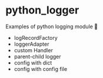 # python_logger
Examples of python logging module 📇   
+ logRecordFactory
+ loggerAdapter
+ custom Handler
+ parent-child logger
+ config with dict
+ config with config file
